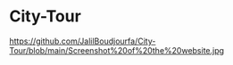 # City-Tour
https://github.com/JalilBoudjourfa/City-Tour/blob/main/Screenshot%20of%20the%20website.jpg
